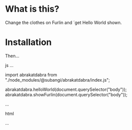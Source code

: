 # What is this?

Change the clothes on Furlin and ´get Hello World shown.

# Installation

Then...

js
...

import abrakatdabra from "./node_modules/@subangi/abrakatdabra/index.js";

abrakatdabra.helloWorld(document.querySelector("body"));
abrakatdabra.showFurlin(document.querySelector("body"));

...

html 

<script src="" type="module"></script>

...

